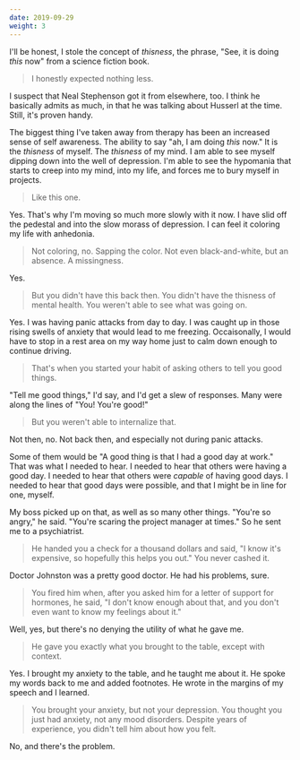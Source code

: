 ```yaml
---
date: 2019-09-29
weight: 3
---
```


I'll be honest, I stole the concept of *thisness*, the phrase, "See, it is doing *this* now" from a science fiction book.

> I honestly expected nothing less.

I suspect that Neal Stephenson got it from elsewhere, too. I think he basically admits as much, in that he was talking about Husserl at the time. Still, it's proven handy.

The biggest thing I've taken away from therapy has been an increased sense of self awareness. The ability to say "ah, I am doing *this* now." It is the *thisness* of myself. The *thisness* of my mind. I am able to see myself dipping down into the well of depression. I'm able to see the hypomania that starts to creep into my mind, into my life, and forces me to bury myself in projects.

> Like this one.

Yes. That's why I'm moving so much more slowly with it now. I have slid off the pedestal and into the slow morass of depression. I can feel it coloring my life with anhedonia.

> Not coloring, no. Sapping the color. Not even black-and-white, but an absence. A missingness.

Yes.

> But you didn't have this back then. You didn't have the thisness of mental health. You weren't able to see what was going on.

Yes. I was having panic attacks from day to day. I was caught up in those rising swells of anxiety that would lead to me freezing. Occaisonally, I would have to stop in a rest area on my way home just to calm down enough to continue driving.

> That's when you started your habit of asking others to tell you good things.

"Tell me good things," I'd say, and I'd get a slew of responses. Many were along the lines of "You! You're good!"

> But you weren't able to internalize that.

Not then, no. Not back then, and especially not during panic attacks.

Some of them would be "A good thing is that I had a good day at work." That was what I needed to hear. I needed to hear that others were having a good day. I needed to hear that others were *capable* of having good days. I needed to hear that good days were possible, and that I might be in line for one, myself.

My boss picked up on that, as well as so many other things. "You're so angry," he said. "You're scaring the project manager at times." So he sent me to a psychiatrist.

> He handed you a check for a thousand dollars and said, "I know it's expensive, so hopefully this helps you out." You never cashed it.

Doctor Johnston was a pretty good doctor. He had his problems, sure.

> You fired him when, after you asked him for a letter of support for hormones, he said, "I don't know enough about that, and you don't even want to know my feelings about it."

Well, yes, but there's no denying the utility of what he gave me.

> He gave you exactly what you brought to the table, except with context.

Yes. I brought my anxiety to the table, and he taught me about it. He spoke my words back to me and added footnotes. He wrote in the margins of my speech and I learned.

> You brought your anxiety, but not your depression. You thought you just had anxiety, not any mood disorders. Despite years of experience, you didn't tell him about how you felt.

No, and there's the problem.
